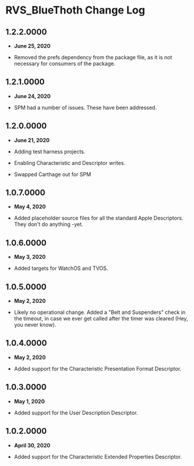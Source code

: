 # RVS_BlueThoth Change Log

## 1.2.2.0000

- **June 25, 2020**

- Removed the prefs dependency from the package file, as it is not necessary for consumers of the package.

## 1.2.1.0000

- **June 24, 2020**

- SPM had a number of issues. These have been addressed.

## 1.2.0.0000

- **June 21, 2020**

- Adding test harness projects.
- Enabling Characteristic and Descriptor writes.
- Swapped Carthage out for SPM

## 1.0.7.0000

- **May 4, 2020**

- Added placeholder source files for all the standard Apple Descriptors. They don't do anything -yet.

## 1.0.6.0000

- **May 3, 2020**

- Added targets for WatchOS and TVOS.

## 1.0.5.0000

- **May 2, 2020**

- Likely no operational change. Added a "Belt and Suspenders" check in the timeout, in case we ever get called after the timer was cleared (Hey, you never know).

## 1.0.4.0000

- **May 2, 2020**

- Added support for the Characteristic Presentation Format Descriptor.

## 1.0.3.0000

- **May 1, 2020**

- Added support for the User Description Descriptor.

## 1.0.2.0000

- **April 30, 2020**

- Added support for the Characteristic Extended Properties Descriptor.
